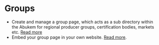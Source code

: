 # Groups

* Create and manage a group page, which acts as a sub directory within the Abukem for regional producer groups, certification bodies, markets etc. [Read more](group-page.md)
* Embed your group page in your own website. [Read more](embed-a-group-page.md).

